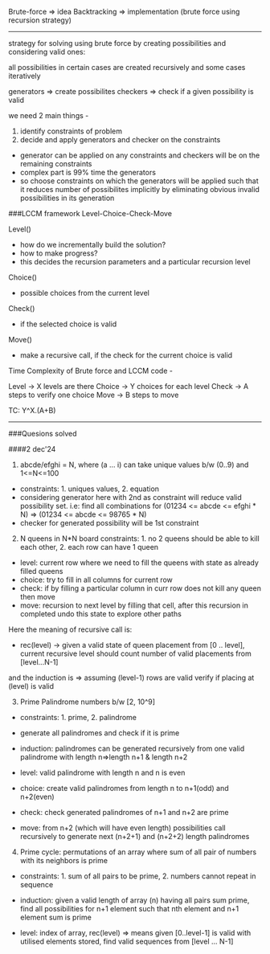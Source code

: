 Brute-force => idea
Backtracking => implementation (brute force using recursion strategy)

------------

strategy for solving using brute force by creating possibilities and considering valid ones:

all possibilities in certain cases are created recursively and some cases iteratively

generators => create possibilites
checkers => check if a given possibility is valid

we need 2 main things -
1. identify constraints of problem
2. decide and apply generators and checker on the constraints


- generator can be applied on any constraints and checkers will be on the remaining constraints
- complex part is 99% time the generators
- so choose constraints on which the generators will be applied such that it reduces number of possibilites implicitly by
  eliminating obvious invalid possibilities in its generation 


###LCCM framework
Level-Choice-Check-Move

Level()
- how do we incrementally build the solution?
- how to make progress?
- this decides the recursion parameters and a particular recursion level 

Choice()
- possible choices from the current level

Check()
- if the selected choice is valid

Move()
- make a recursive call, if the check for the current choice is valid  


Time Complexity of Brute force and LCCM code - 

Level -> X levels are there
Choice -> Y choices for each level
Check -> A steps to verify one choice
Move -> B steps to move

TC: Y^X.(A+B)


----------------

###Quesions solved

####2 dec'24

1. abcde/efghi = N, where (a ... i) can take unique values b/w (0..9) and 1<=N<=100 
- constraints: 1. uniques values, 2. equation
- considering generator here with 2nd as constraint will reduce valid possibility set.
i.e: find all combinations for (01234 <= abcde <= efghi * N) => (01234 <= abcde <= 98765 * N)
- checker for generated possibility will be 1st constraint

2. N queens in N*N board
constraints: 1. no 2 queens should be able to kill each other, 2. each row can have 1 queen

- level: current row where we need to fill the queens with state as already filled queens
- choice: try to fill in all columns for current row
- check: if by filling a particular column in curr row does not kill any queen then move
- move: recursion to next level by filling that cell, after this recursion in completed undo this state to explore other paths 

Here the meaning of recursive call is:
- rec(level) -> given a valid state of queen placement from [0 .. level], current recursive level should count number of valid placements from [level...N-1]

and the induction is => assuming (level-1) rows are valid verify if placing at (level) is valid 


3. Prime Palindrome numbers b/w [2, 10^9]
- constraints: 1. prime, 2. palindrome

- generate all palindromes and check if it is prime
- induction: palindromes can be generated recursively from one valid palindrome with length n=>length n+1 & length n+2

- level: valid palindrome with length n and n is even
- choice: create valid palindromes from length n to n+1(odd) and n+2(even)
- check: check generated palindromes of n+1 and n+2 are prime 
- move: from n+2 (which will have even length) possibilities call recursively to generate next (n+2+1) and (n+2+2) length palindromes 


4. Prime cycle: permutations of an array where sum of all pair of numbers with its neighbors is prime
- constraints: 1. sum of all pairs to be prime, 2. numbers cannot repeat in sequence

- induction: given a valid length of array (n) having all pairs sum prime, find all possibilities for n+1 element such that nth element and n+1 element sum is prime 

- level: index of array, rec(level) => means given [0..level-1] is valid with utilised elements stored, find valid sequences from [level ... N-1]